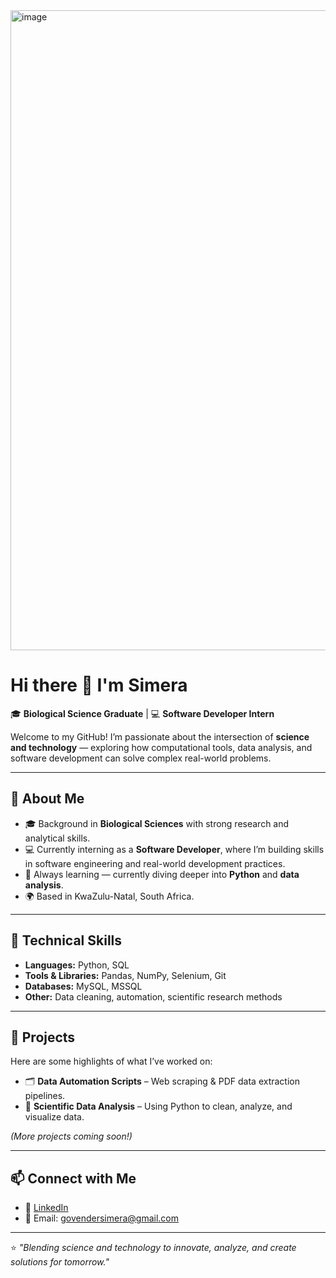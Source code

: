 <img width="1536" height="1024" alt="image" src="https://github.com/user-attachments/assets/ffc0899f-fead-4ac4-9045-3996843b6f17" />


# Hi there 👋 I'm Simera  

🎓 **Biological Science Graduate** | 💻 **Software Developer Intern**  

Welcome to my GitHub! I’m passionate about the intersection of **science and technology** — exploring how computational tools, data analysis, and software development can solve complex real-world problems.  

---

## 🔬 About Me  
- 🎓 Background in **Biological Sciences** with strong research and analytical skills.  
- 💻 Currently interning as a **Software Developer**, where I’m building skills in software engineering and real-world development practices.  
- 🌱 Always learning — currently diving deeper into **Python** and **data analysis**.  
- 🌍 Based in KwaZulu-Natal, South Africa.  

---

## 🚀 Technical Skills  
- **Languages:** Python, SQL 
- **Tools & Libraries:** Pandas, NumPy, Selenium, Git  
- **Databases:** MySQL, MSSQL  
- **Other:** Data cleaning, automation, scientific research methods  

---

## 📂 Projects  
Here are some highlights of what I’ve worked on:  
- 🗂️ **Data Automation Scripts** – Web scraping & PDF data extraction pipelines.  
- 🔎 **Scientific Data Analysis** – Using Python to clean, analyze, and visualize data.   

*(More projects coming soon!)*  

---

## 📫 Connect with Me  
- 💼 [LinkedIn](www.linkedin.com/in/simera-govender-00a700200)  
- 📧 Email: govendersimera@gmail.com  

---

⭐️ *"Blending science and technology to innovate, analyze, and create solutions for tomorrow."*  


<!--
**simera05govender/simera05govender** is a ✨ _special_ ✨ repository because its `README.md` (this file) appears on your GitHub profile.

Here are some ideas to get you started:

- 🔭 I’m currently working on ...
- 🌱 I’m currently learning ...
- 👯 I’m looking to collaborate on ...
- 🤔 I’m looking for help with ...
- 💬 Ask me about ...
- 📫 How to reach me: ...
- 😄 Pronouns: ...
- ⚡ Fun fact: ...
-->
